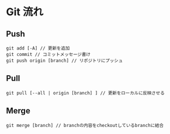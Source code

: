 # Git 流れ

## Push
```
git add [-A] // 更新を追加
git commit // コミットメッセージ書け
git push origin [branch] // リポジトリにプッシュ
```

## Pull
```
git pull [--all | origin [branch] ] // 更新をローカルに反映させる
```

## Merge
```
git merge [branch] // branchの内容をcheckoutしているbranchに結合
```

